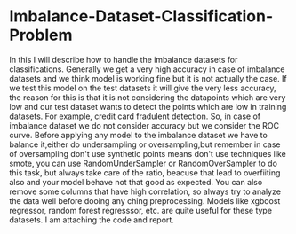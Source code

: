 # Imbalance-Dataset-Classification-Problem
In this I will describe how to handle the imbalance datasets for classifications.
Generally we get a very high accuracy in case of imbalance datasets and we think model is working fine but it is not actually the case. If we test this model on the test datasets it will give the very less accuracy, the reason for this is that it is not considering the datapoints which are very low and our test dataset wants to detect the points which are low in training datasets. For example, credit card fradulent detection.
So, in case of imbalance dataset we do not consider accuracy but we consider the ROC curve.
Before applying any model to the imbalance dataset we have to balance it,either do undersampling or oversampling,but remember in case of oversampling don't use synthetic points means don't use techniques like smote, you can use RandomUnderSampler or RandomOverSampler to do this task, but always take care of the ratio, beacuse that lead to overfiiting also and your model behave not that good as expected.
You can also remove some columns that have high correlation, so always try to analyze the data well before dooing any ching preprocessing.
Models like xgboost regressor, random forest regresssor, etc. are quite useful for these type datasets.
I am attaching the code and report.
